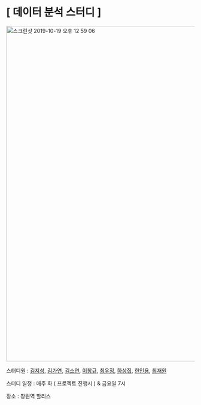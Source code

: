 # [ 데이터 분석 스터디 ]
<p>
<img width="894" alt="스크린샷 2019-10-19 오후 12 59 06" src="https://user-images.githubusercontent.com/29038531/67137443-53efe380-f270-11e9-9bb2-a51f7bc04c04.png">
<p> 스터디원    : <a href="https://github.com/KimJiSeong1994">김지성</a>, 
                 <a href="https://github.com/Kim-GaYeon">김가연</a>,
                 <a href="https://github.com/s0ye0n">김소연</a>, 
                 <a href="https://github.com/JakeLeecg">이창규</a>, 
                 <a href="https://github.com/woojung2132">최우정</a>, 
                 <a href="https://github.com/sangjip">하상집</a>, 
                 <a href="https://github.com/dkslss">한인용</a>,
                 <a href ="https://github.com/zpdl95">최재원</a>

<p> 스터디 일정  : 매주 화 ( 프로젝트 진행시 ) & 금요일 7시 </p> 
<p> 장소       : 창원역 할리스 </p>
